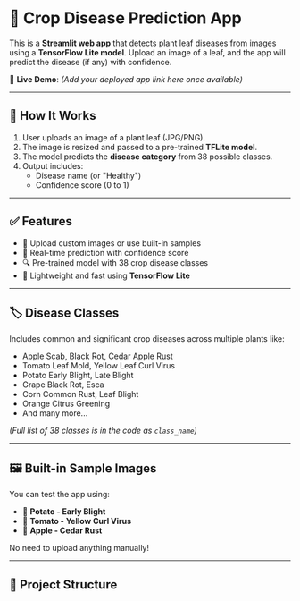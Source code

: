 # 🌿 Crop Disease Prediction App

This is a **Streamlit web app** that detects plant leaf diseases from images using a **TensorFlow Lite model**. Upload an image of a leaf, and the app will predict the disease (if any) with confidence.

🔗 **Live Demo**: *(Add your deployed app link here once available)*

---

## 🧠 How It Works

1. User uploads an image of a plant leaf (JPG/PNG).
2. The image is resized and passed to a pre-trained **TFLite model**.
3. The model predicts the **disease category** from 38 possible classes.
4. Output includes:
   - Disease name (or "Healthy")
   - Confidence score (0 to 1)

---

## ✅ Features

- 📸 Upload custom images or use built-in samples
- 🧪 Real-time prediction with confidence score
- 🔍 Pre-trained model with 38 crop disease classes
- 📱 Lightweight and fast using **TensorFlow Lite**

---

## 🏷️ Disease Classes

Includes common and significant crop diseases across multiple plants like:

- Apple Scab, Black Rot, Cedar Apple Rust
- Tomato Leaf Mold, Yellow Leaf Curl Virus
- Potato Early Blight, Late Blight
- Grape Black Rot, Esca
- Corn Common Rust, Leaf Blight
- Orange Citrus Greening
- And many more...

*(Full list of 38 classes is in the code as `class_name`)*

---

## 🖼️ Built-in Sample Images

You can test the app using:
- 🥔 **Potato - Early Blight**
- 🍅 **Tomato - Yellow Curl Virus**
- 🍏 **Apple - Cedar Rust**

No need to upload anything manually!

---

## 📁 Project Structure

